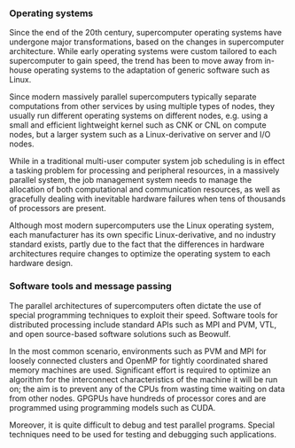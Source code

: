 
### Operating systems
Since the end of the 20th century, supercomputer operating systems have 
undergone major transformations, based on the changes in supercomputer 
architecture. While early operating systems were custom tailored to each 
supercomputer to gain speed, the trend has been to move away from in-house 
operating systems to the adaptation of generic software such as Linux.

Since modern massively parallel supercomputers typically separate computations 
from other services by using multiple types of nodes, they usually run 
different operating systems on different nodes, e.g. using a small and 
efficient lightweight kernel such as CNK or CNL on compute nodes, but a larger 
system such as a Linux-derivative on server and I/O nodes.

While in a traditional multi-user computer system job scheduling is in effect a 
tasking problem for processing and peripheral resources, in a massively 
parallel system, the job management system needs to manage the allocation of 
both computational and communication resources, as well as gracefully dealing 
with inevitable hardware failures when tens of thousands of processors are 
present.

Although most modern supercomputers use the Linux operating system, each 
manufacturer has its own specific Linux-derivative, and no industry standard 
exists, partly due to the fact that the differences in hardware architectures 
require changes to optimize the operating system to each hardware design.

### Software tools and message passing

The parallel architectures of supercomputers often dictate the use of special 
programming techniques to exploit their speed. Software tools for distributed 
processing include standard APIs such as MPI and PVM, VTL, and open 
source-based software solutions such as Beowulf.

In the most common scenario, environments such as PVM and MPI for loosely 
connected clusters and OpenMP for tightly coordinated shared memory machines 
are used. Significant effort is required to optimize an algorithm for the 
interconnect characteristics of the machine it will be run on; the aim is to 
prevent any of the CPUs from wasting time waiting on data from other nodes. 
GPGPUs have hundreds of processor cores and are programmed using programming 
models such as CUDA.

Moreover, it is quite difficult to debug and test parallel programs. Special 
techniques need to be used for testing and debugging such applications.
